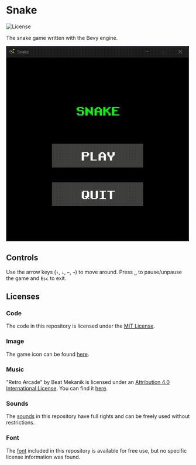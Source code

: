 # Snake

![License](https://img.shields.io/badge/license-MIT-blue)

The snake game written with the Bevy engine.

![Gameplay](gameplay.gif)

## Controls

Use the arrow keys (`↑`, `↓`, `←`, `→`) to move around. Press `␣` to pause/unpause the game and `Esc` to exit.

## Licenses

### Code

The code in this repository is licensed under the [MIT License](LICENSE).

### Image

The game icon can be found [here](https://www.flaticon.com/free-icons/wildlife).

### Music

"Retro Arcade" by Beat Mekanik is licensed under
an [Attribution 4.0 International License](https://creativecommons.org/licenses/by/4.0/). You can find
it [here](https://freemusicarchive.org/music/beat-mekanik/single/retro-arcade).

### Sounds

The [sounds](https://gamesounds.xyz/?dir=Sound%20Effects) in this repository have full rights and can be freely used without restrictions.

### Font

The [font](https://www.dafont.com/retro-gaming.font) included in this repository is available for free use, but no specific license information was found. 
